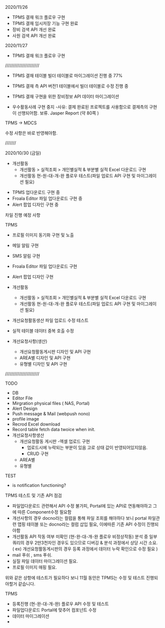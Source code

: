 2020/11/26
- TPMS 결재 워크 플로우 구현 
- TPMS 결재 임시저장 기능 구현 완료
- 장비 검색 API 개선 완료
- 사원 검색 API 개선 완료

2020/11/27
- TPMS 결재 워크 플로우 구현 

//////////////////////
- TPMS 결재 테이블 빌더 테이블로 마이그레이션 진행 중 77%
- TPMS 결재 측 API 버전1 테이블에서 빌더 테이블로 수정 진행 중
- TPMS 결재 구현을 위한 장비정보 API 데이터 마이그레이션

- 우수활동사례 구현 중지 -사유: 결제 완료된 프로젝트를 사용함으로 결제측의 구현이 선행되어함. 보류.
  Jasper Report (약 80쪽 )

TPMS -> MDCS

수정 사항은 바로 반영해야함.

///////

2020/10/30 (금일)

- 개선활동
  - 개선활동 > 실적조회 > 개인별실적 & 부분별 실적 Excel 다운로드 구현
  - 개선활동 현-원-대-개-완 플로우 테스트(파일 업로드 API 구현 및 마이그레이션 필요)

* TPMS 업다운로드 구현 중
* Froala Editor 파일 업다운로드 구현 중
* Alert 팝업 디자인 구현 중

차일 진행 예정 사항

TPMS

- 프로필 이미지 동기화 구현 및 노출
- 메일 알림 구현
- SMS 알림 구현
- Froala Editor 파일 업다운로드 구현
- Alert 팝업 디자인 구현

- 개선활동
  - 개선활동 > 실적조회 > 개인별실적 & 부분별 실적 Excel 다운로드 구현
  - 개선활동 현-원-대-개-완 플로우 테스트(파일 업로드 API 구현 및 마이그레이션 필요)
- 개선요청활동생산 파일 업로드 수정 테스트

- 실적 테이블 데이터 중복 호출 수정

- 개선요청사항(생산)
  - 개선요청활동게시판 디자인 및 API 구현
  - AREA별 디자인 및 API 구현
  - 유형별 디자인 및 API 구현

//////////////////////

TODO

- DB
- Editor File
- Mirgration physical files ( NAS, Portal)
- Alert Design
- Push message & Mail (webpush nono)
- profile image
- Recrod Excel download
- Record table fetch data twoice when init.
- 개선요청사항생산
  - 개선요청활동 게시판 -엑셀 업로드 구현
    - 업로드시에 누락되는 부분이 있음 고로 상태 값이 반영되어있지않음.
    - CRUD 구현
  - AREA별
  - 유형별

TEST

- is notification functioning?

TPMS 테스트 및 기존 API 점검

- 파일업다운로드 관련해서 API 수정 불가피, Portal에 있는 API로 연동해야하고 그에 따른 Component수정 필요함
- 개선사항의 경우 docno라는 컬럼을 통해 파일 조회를 해야하다 보니 portal 파일관련 맵핑 테이블 또는 docno라는 컬럼 삽입 필요, 이에따른 기존 API 수정이 진행되야함
- 개선활동 API 작동 여부 미확인
  (현-완-대-개-완 플로우 비정상작동) 분석 중 일부 쿼리의 경우 2만3천자인 경우도 있으므로 디버깅 & 분석 과정에서 상당 시간 소요.
  ( ex) 개선요청활동게시판의 경우 등록 과정에서 데이터 누락 확인으로 수정 필요 )
- mail 푸쉬 , sms 푸쉬.
- 실질 파일 데이터 마이그레이션 필요.
- 프로필 이미지 매핑 필요.

위와 같은 상항에 테스트가 필요하다 보니 11월 동안은 TPMS는 수정 및 테스트 진행되야할거 같습니다.

TPMS

- 등록진행 (현-완-대-개-완) 플로우 API 수정 및 테스트
- 파일업다운로드 Portal에 맞추어 컴포넌트 수정
- 데이터 마이그레이션
-
